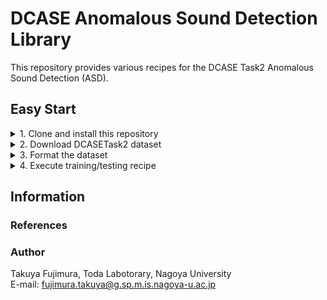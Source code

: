 # DCASE Anomalous Sound Detection Library

This repository provides various recipes for the DCASE Task2 Anomalous Sound Detection (ASD).



## Easy Start

<details>
<summary>1. Clone and install this repository</summary>
<br>

**How to**

```bash
[somewhere]$ git clone https://github.com/TakuyaFujimura/dcase-asd-library.git
[somewhere]$ cd dcase-asd-library
[dcase-asd-library]$ python3 -m venv venv # Python 3.10+ required
[dcase-asd-library]$ source venv/bin/activate
[dcase-asd-library]$ pip install -e .
```

</details>

<details>
<summary>2. Download DCASETask2 dataset</summary>
<br>

**How to**
- Specify `data_dir` and `dcase` in `jobs/download/run.sh`
- `data_dir`: The directory where the dataset is stored
- `dcase`: The dataset name (`dcase2021`, `dcase2022`, `dcase2023`, `dcase2024` are available)

```bash
[dcase-asd-library]$ cd jobs/download
[dcase-asd-library/jobs/download]$ bash run.sh
```

**Result**

```bash
<data_dir>
└── original
    ├── <dcase>
    └── ...
```
</details>

<details>
<summary>3. Format the dataset</summary>
<br>

**How to**

- Specify `data_dir` and `dcase` in `jobs/format/run.sh`
- This will create a formatted dataset by making symbolic links to the original dataset (while keeping the original dataset)
- The ground truth normal/anomalous labels are added during this process

```bash
[dcase-asd-library]$ cd jobs/format
[dcase-asd-library/jobs/format]$ bash run.sh
```

**Result**

```bash
<data_dir>
├── original
│   ├── <dcase>
│   └── ...
└── formatted
    ├── <dcase>
    └── ...
```

</details>


<details>
<summary>4. Execute training/testing recipe</summary>

<br>

**How to**

- This will automatically execute training/testing process
- An example script is provided but you can also create your own configuration file (see [Customization](docs/customization.md))

```bash
[dcase-asd-library]$ cd jobs/asd/example
[dcase-asd-library/jobs/asd/example]$ bash run.sh
```


**Result**
```bash
dcase-asd-library
├── asdlib
├── ...
└── results
    ├── ...
    └── <name> # `example`
        ├── ...
        └── <version> # `dcase2023_baseline_0`
            ├── checkpoints
            ├── hparams.yaml
            ├── test.log
            ├── train.log
            └── infer
                ├── ...
                └── <infer_ver> # `epoch_12`
                    ├── hparams.yaml
                    ├── <metric>.csv # `official23.csv` (summary of test results)
                    ├── ...
                    └── <machine>
                        ├── test_extraction.csv # information of test data including embedding values
                        ├── test_result.csv # ROAUCs
                        ├── test_score.csv # anomaly scores of test data
                        ├── train_extraction.csv # information of train data including embedding values
                        ├── train_score.csv # anomaly scores of train data
                        ├── umap.csv # UMAP embedding values
                        └── umap_*.png # UMAP visualization
            
```

</details>


## Information

### References

### Author

Takuya Fujimura, Toda Labotorary, Nagoya University  
E-mail: fujimura.takuya@g.sp.m.is.nagoya-u.ac.jp
